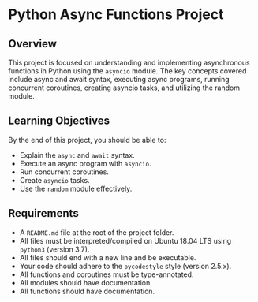 # Python Async Functions Project

## Overview

This project is focused on understanding and implementing asynchronous functions in Python using the `asyncio` module. The key concepts covered include async and await syntax, executing async programs, running concurrent coroutines, creating asyncio tasks, and utilizing the random module.

## Learning Objectives

By the end of this project, you should be able to:

- Explain the `async` and `await` syntax.
- Execute an async program with `asyncio`.
- Run concurrent coroutines.
- Create `asyncio` tasks.
- Use the `random` module effectively.

## Requirements

- A `README.md` file at the root of the project folder.
- All files must be interpreted/compiled on Ubuntu 18.04 LTS using `python3` (version 3.7).
- All files should end with a new line and be executable.
- Your code should adhere to the `pycodestyle` style (version 2.5.x).
- All functions and coroutines must be type-annotated.
- All modules should have documentation.
- All functions should have documentation.

